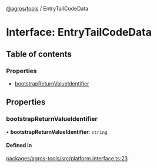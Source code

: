 [@agros/tools](../index.md) / EntryTailCodeData

# Interface: EntryTailCodeData

## Table of contents

### Properties

- [bootstrapReturnValueIdentifier](EntryTailCodeData.md#bootstrapreturnvalueidentifier)

## Properties

### <a id="bootstrapreturnvalueidentifier" name="bootstrapreturnvalueidentifier"></a> bootstrapReturnValueIdentifier

• **bootstrapReturnValueIdentifier**: `string`

#### Defined in

[packages/agros-tools/src/platform.interface.ts:23](https://github.com/agrosjs/agros/blob/765d850/packages/agros-tools/src/platform.interface.ts#L23)
